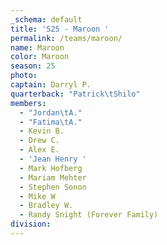 ```yaml
---
_schema: default
title: 'S25 - Maroon '
permalink: /teams/maroon/
name: Maroon
color: Maroon
season: 25
photo:
captain: Darryl P.
quarterback: "Patrick\tShilo"
members:
  - "Jordan\tA."
  - "Fatima\tA."
  - Kevin B.
  - Drew C.
  - Alex E.
  - 'Jean Henry '
  - Mark Hofberg
  - Mariam Mehter
  - Stephen Sonon
  - Mike W
  - Bradley W.
  - Randy Snight (Forever Family)
division:
---
```

